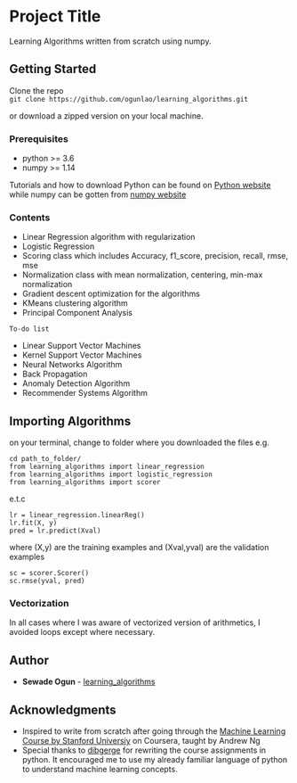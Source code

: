 # Project Title

Learning Algorithms written from scratch using numpy.

## Getting Started

Clone the repo   
    ``` git clone https://github.com/ogunlao/learning_algorithms.git ```

or download a zipped version on your local machine.

### Prerequisites

* python >= 3.6
* numpy >= 1.14  

Tutorials and how to download Python can be found on <a href="https://www.python.org/">Python website</a> while numpy can be gotten 
from <a href="https://www.numpy.org/">numpy website</a> 

### Contents

* Linear Regression algorithm with regularization
* Logistic Regression
* Scoring class which includes Accuracy, f1_score, precision, recall, rmse, mse
* Normalization class with mean normalization, centering, min-max normalization
* Gradient descent optimization for the algorithms
* KMeans clustering algorithm
* Principal Component Analysis

```To-do list```
* Linear Support Vector Machines
* Kernel Support Vector Machines
* Neural Networks Algorithm
* Back Propagation
* Anomaly Detection Algorithm
* Recommender Systems Algorithm


## Importing Algorithms

on your terminal, change to folder where you downloaded the files
e.g.  

```
cd path_to_folder/  
from learning_algorithms import linear_regression  
from learning_algorithms import logistic_regression  
from learning_algorithms import scorer
```
e.t.c
```
lr = linear_regression.linearReg()  
lr.fit(X, y)  
pred = lr.predict(Xval)
```   

where (X,y) are the training examples and (Xval,yval) are the validation examples
```
sc = scorer.Scorer()  
sc.rmse(yval, pred)
```  

### Vectorization

In all cases where I was aware of vectorized version of arithmetics, I avoided loops except where necessary.

## Author

* **Sewade Ogun** - [learning_algorithms](https://github.com/ogunlao/learning_algorithms)

## Acknowledgments

* Inspired to write from scratch after going through the <a href="https://www.coursera.org/learn/machine-learning">Machine Learning Course by Stanford Universiy</a> on Coursera, taught by Andrew Ng
* Special thanks to <a href="https://github.com/dibgerge/ml-coursera-python-assignments">dibgerge</a> for rewriting the course assignments in python. It encouraged me to use my already familiar language of python to understand machine learning concepts.
